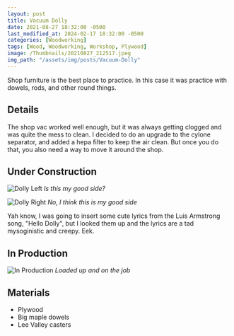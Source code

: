```yaml
---
layout: post
title: Vacuum Dolly
date: 2021-08-27 18:32:00 -0500
last_modified_at: 2024-02-17 18:32:00 -0500
categories: [Woodworking]
tags: [Wood, Woodworking, Workshop, Plywood]
image: /Thumbnails/20210827_212517.jpeg
img_path: "/assets/img/posts/Vacuum-Dolly"
---
```


Shop furniture is the best place to practice.  In this case it was practice with dowels, rods, and other round things.  

## Details

The shop vac worked well enough, but it was always getting clogged and was quite the mess to clean.  I decided to do an upgrade to the cylone separator, and added a hepa filter to keep the air clean.  But once you do that, you also need a way to move it around the shop.

## Under Construction

![Dolly Left][Dolly 1]
_Is this my good side?_

![Dolly Right][Dolly 2]
_No, I think this is my good side_

Yah know, I was going to insert some cute lyrics from the Luis Armstrong song, "Hello Dolly", but I looked them up and the lyrics are a tad mysoginistic and creepy.  Eek.

## In Production

![In Production][In Production]
_Loaded up and on the job_

## Materials

- Plywood
- Big maple dowels
- Lee Valley casters
  
[Dolly 1]: 20210827_212517.jpeg
[Dolly 2]: 20210827_212427.jpeg
[In Production]: IMG_0539.jpeg
